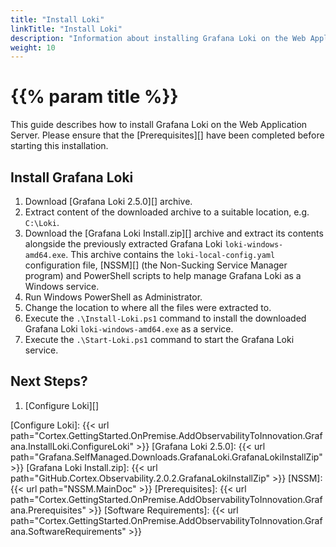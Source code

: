 ```yaml
---
title: "Install Loki"
linkTitle: "Install Loki"
description: "Information about installing Grafana Loki on the Web Application Server."
weight: 10
---
```


# {{% param title %}}

This guide describes how to install Grafana Loki on the Web Application Server. Please ensure that the [Prerequisites][] have been completed before starting this installation.

## Install Grafana Loki

1. Download [Grafana Loki 2.5.0][] archive.
1. Extract content of the downloaded archive to a suitable location, e.g. `C:\Loki`.
1. Download the [Grafana Loki Install.zip][] archive and extract its contents alongside the previously extracted Grafana Loki `loki-windows-amd64.exe`.
This archive contains the `loki-local-config.yaml` configuration file, [NSSM][] (the Non-Sucking Service Manager program) and PowerShell scripts to help manage Grafana Loki as a Windows service.
1. Run Windows PowerShell as Administrator.
1. Change the location to where all the files were extracted to.
1. Execute the `.\Install-Loki.ps1` command to install the downloaded Grafana Loki `loki-windows-amd64.exe` as a service.
1. Execute the `.\Start-Loki.ps1` command to start the Grafana Loki service.

## Next Steps?

1. [Configure Loki][]

[Configure Loki]: {{< url path="Cortex.GettingStarted.OnPremise.AddObservabilityToInnovation.Grafana.InstallLoki.ConfigureLoki" >}}
[Grafana Loki 2.5.0]: {{< url path="Grafana.SelfManaged.Downloads.GrafanaLoki.GrafanaLokiInstallZip" >}}
[Grafana Loki Install.zip]: {{< url path="GitHub.Cortex.Observability.2.0.2.GrafanaLokiInstallZip" >}}
[NSSM]: {{< url path="NSSM.MainDoc" >}}
[Prerequisites]: {{< url path="Cortex.GettingStarted.OnPremise.AddObservabilityToInnovation.Grafana.Prerequisites" >}}
[Software Requirements]: {{< url path="Cortex.GettingStarted.OnPremise.AddObservabilityToInnovation.Grafana.SoftwareRequirements" >}}

